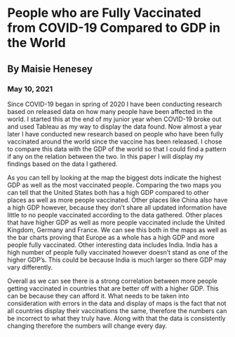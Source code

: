 # People who are Fully Vaccinated from COVID-19 Compared to GDP in the World 

## By Maisie Henesey

### May 10, 2021


	
  Since COVID-19 began in spring of 2020 I have been conducting research based on released data on how many people have been affected in the world. I started this at the end of my junior year when COVID-19 broke out and used Tableau as my way to display the data found. Now almost a year later I have conducted new research based on people who have been fully vaccinated  around the world since the vaccine has been released. I chose to compare this data with the GDP of the world so that I could find a pattern if any on the relation between the two. In this paper I will display my findings based on the data I gathered.
 
 As you can tell by looking at the map the biggest dots indicate the highest GDP as well as the most vaccinated people. Comparing the two maps you can tell that the United States both has a high GDP compared to other places as well as more people vaccinated. Other places like China also have a high GDP however, because they don’t share all updated information have little to no people vaccinated according to the data gathered. Other places that have higher GDP as well as more people vaccinated include the United Kingdom, Germany and France. We can see this both in the maps as well as the bar charts proving that Europe as a whole has a high GDP and more people fully vaccinated. Other interesting data includes India. India has a high number of people fully vaccinated however doesn’t stand as one of the higher GDP’s. This could be because India is much larger so there GDP may vary differently. 
 
 Overall as we can see there is a strong correlation between more people getting vaccinated in countries that are better off with a higher GDP. This can be because they can afford it. What needs to be taken into consideration with errors in the data and display of maps is the fact that not all countries display their vaccinations the same, therefore the numbers can be incorrect to what they truly have. Along with that the data is consistently changing therefore the numbers will change every day. 
